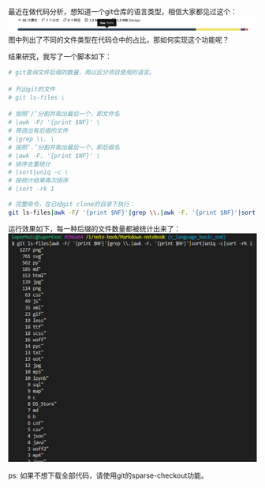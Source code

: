 最近在做代码分析，想知道一个git仓库的语言类型，相信大家都见过这个：
![在这里插入图片描述](Git识别项目的语言类型，及文件占比.assets/20210705154350159-16919217537001.png)
图中列出了不同的文件类型在代码仓中的占比，那如何实现这个功能呢？

结果研究，我写了一个脚本如下：

```bash
# git查询文件后缀的数量，用以区分项目使用的语言。

# 列出git的文件
# git ls-files \

# 按照‘/’分割并取出最后一个，即文件名
# |awk -F/ '{print $NF}' \
# 筛选出有后缀的文件
# |grep \\. \
# 按照‘.’分割并取出最后一个，即后缀名
# |awk -F. '{print $NF}' \
# 排序去重统计
# |sort|uniq -c \
# 按统计结果再次排序
# |sort -rk 1
```
```bash
# 完整命令，在已经git clone的目录下执行：
git ls-files|awk -F/ '{print $NF}'|grep \\.|awk -F. '{print $NF}'|sort|uniq -c|sort -rk 1
```



运行效果如下，每一种后缀的文件数量都被统计出来了：
![image-20220512092647797](Git识别项目的语言类型，及文件占比.assets/image-20220512092647797-16919217571493.png)

ps: 如果不想下载全部代码，请使用git的sparse-checkout功能。
